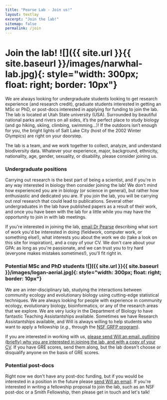 ```yaml
---
title: "Pearse Lab - Join us!"
layout: textlay
excerpt: "Join the lab!"
sitemap: false
permalink: /join
---
```



# Join the lab! ![]({{ site.url }}{{ site.baseurl }}/images/narwhal-lab.jpg){: style="width: 300px; float: right; border: 10px"}
We are always looking for undergraduate students looking to get
research experience (and research credit), graduate students
interested in getting an MSc or PhD, or post-docs interested in
applying for funding to join the lab. The lab is located at Utah State
university (USA). Surrounded by beautiful national parks and rivers on
all sides, it’s the perfect place to study biology (and go hiking,
skiing, climbing, swimming…)! If the outdoors isn’t enough for you,
the bright lights of Salt Lake City (host of the 2002 Winter Olympics)
are right on your doorstep.

The lab is a team, and we work together to collect, analyze, and
understand biodiversity data. Whatever your experience, major,
background, ethnicity, nationality, age, gender, sexuality, or
disability, please consider joining us.

### Undergraduate positions

Carrying out research is the best part of being a scientist, and if
you're in any way interested in biology then consider joining the lab!
We don't mind how experienced you are in biology (or science in
general), but rather how enthusiastic and dedicated you are. If you
join the lab, you will be carrying out _real_ research that could lead
to publications. Several other undergraduates in the lab have
published papers as a result of their work, and once you have been
with the lab for a little while you may have the opportunity to join
in with lab meetings.

If you're interested in joining the lab, [email Dr
Pearse](mailto:will.pearse@usu.edu) describing what sort of work you'd
be interested in doing (fieldwork, computer work, or something else!),
what interests you about the work we do (take a look on this site for
inspiration), and a copy of your CV. We don't care about your GPA: as
long as you're passionate, and we can trust you to try hard (everyone
makes mistakes sometimes!), you'll fit right in.

### Potential MSc and PhD students  ![]({{ site.url }}{{ site.baseurl }}/images/logan-aerial.jpg){: style="width: 300px; float: right; border: 10px"}
We are an inter-disciplinary lab, studying the interactions between
community ecology and evolutionary biology using cutting-edge
statistical techniques. We are always looking for people with
experience in community ecology, evolutionary biology, bioinformatics,
or any of the research areas that we explore. We are very lucky in the
Department of Biology to have fantastic Teaching Assistantships
available. Sometimes we have Research Assistantships available, and
Will is always willing to help students who want to apply a fellowship
(_e.g._, through the [NSF GRFP program]()).

If you are interested in working with us, [please send Will an email,
outlining (briefly) why you are interested in joining the lab, and
with a copy of your CV](mailto:will.pearse@usu.edu). If you have GRE
scores, send them along, but the lab doesn't choose or disqualify
anyone on the basis of GRE scores.

### Potential post-docs
Right now we don't have any post-doc funding, but if you would be
interested in a position in the future please [send Will an
email](mailto:will.pearse@usu.edu). If you're interested in writing a
fellowship proposal to join the lab, such as an NSF post-doc or a
Smith Fellowship, then please get in touch and let's talk!
